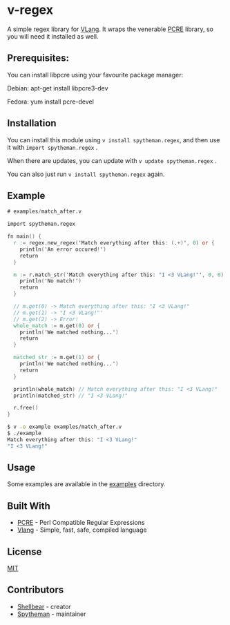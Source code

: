 # v-regex

A simple regex library for [VLang](https://github.com/vlang/v).
It wraps the venerable [PCRE](https://www.pcre.org/) library, so 
you will need it installed as well.

## Prerequisites:

You can install libpcre using your favourite package manager:

Debian: apt-get install libpcre3-dev

Fedora: yum install pcre-devel


## Installation

You can install this module using `v install spytheman.regex`, and
then use it with `import spytheman.regex` .

When there are updates, you can update with `v update spytheman.regex` .

You can also just run `v install spytheman.regex` again.


## Example

```v
# examples/match_after.v

import spytheman.regex

fn main() {
  r := regex.new_regex('Match everything after this: (.+)', 0) or {
    println('An error occured!')
    return
  }

  m := r.match_str('Match everything after this: "I <3 VLang!"', 0, 0) or {
    println('No match!')
    return
  }

  // m.get(0) -> Match everything after this: "I <3 VLang!"
  // m.get(1) -> "I <3 VLang!"'
  // m.get(2) -> Error!
  whole_match := m.get(0) or {
    println('We matched nothing...')
    return
  }

  matched_str := m.get(1) or {
    println('We matched nothing...')
    return
  }

  println(whole_match) // Match everything after this: "I <3 VLang!"
  println(matched_str) // "I <3 VLang!"

  r.free()
}
```

```bash
$ v -o example examples/match_after.v
$ ./example
Match everything after this: "I <3 VLang!"
"I <3 VLang!"
```

## Usage

Some examples are available in the [examples](examples/) directory.

## Built With

* [PCRE](https://www.pcre.org/) - Perl Compatible Regular Expressions
* [Vlang](https://github.com/vlang/v) - Simple, fast, safe, compiled language

## License

[MIT](LICENSE)

## Contributors

* [Shellbear](https://github.com/shellbear) - creator
* [Spytheman](https://github.com/spytheman) - maintainer
